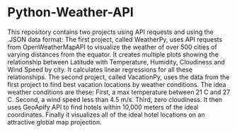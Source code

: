 # Python-Weather-API
This repository contains two projects using API requests and using the .JSON data format:
  The first project, called WeatherPy, uses API requests from OpenWeatherMapAPI to visualize the weather of over 500 cities of varying distances from the equator. It creates multiple plots showing the relationship between Latitude with Temperature, Humidity, Cloudiness and Wind Speed by city. It calculates linear regressions for all these relationships.
  The second project, called VacationPy, uses the data from the first project to find best vacation locations by weather conditions. The idea weather conditions are these: First, a max temperature between 21 C and 27 C. Second, a wind speed less than 4.5 m/s. Third, zero cloudiness. It then uses GeoApify API to find hotels within 10,000 meters of the ideal coordinates. Finally it visualizes all of the ideal hotel locations on an attractive global map projection. 
